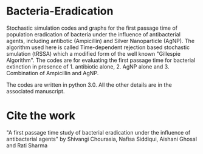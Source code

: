 # Bacteria-Eradication
Stochastic simulation codes and graphs for the first passage time of population eradication of bacteria under the influence of antibacterial agents, including antibotic (Ampicillin) and Silver Nanoparticle (AgNP). The algorithm used here is called Time-dependent rejection based stochastic smulation (tRSSA) which a modified form of the well known "Gillespie Algorithm". The codes are for evaluating the first passage time for bacterial extinction in presence of 1. antibiotic alone, 2. AgNP alone and 3. Combination of Ampicillin and AgNP.

The codes are written in python 3.0. All the other details are in the associated manuscript.

# Cite the work
"A first passage time study of bacterial eradication under the influence of antibacterial agents" by Shivangi Chourasia, Nafisa Siddiqui, Aishani Ghosal and Rati Sharma
